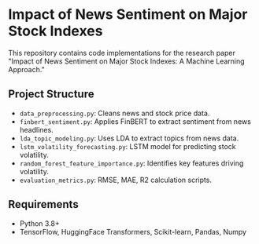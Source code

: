 # Impact of News Sentiment on Major Stock Indexes

This repository contains code implementations for the research paper "Impact of News Sentiment on Major Stock Indexes: A Machine Learning Approach."

## Project Structure

- `data_preprocessing.py`: Cleans news and stock price data.
- `finbert_sentiment.py`: Applies FinBERT to extract sentiment from news headlines.
- `lda_topic_modeling.py`: Uses LDA to extract topics from news data.
- `lstm_volatility_forecasting.py`: LSTM model for predicting stock volatility.
- `random_forest_feature_importance.py`: Identifies key features driving volatility.
- `evaluation_metrics.py`: RMSE, MAE, R2 calculation scripts.

## Requirements

- Python 3.8+
- TensorFlow, HuggingFace Transformers, Scikit-learn, Pandas, Numpy

